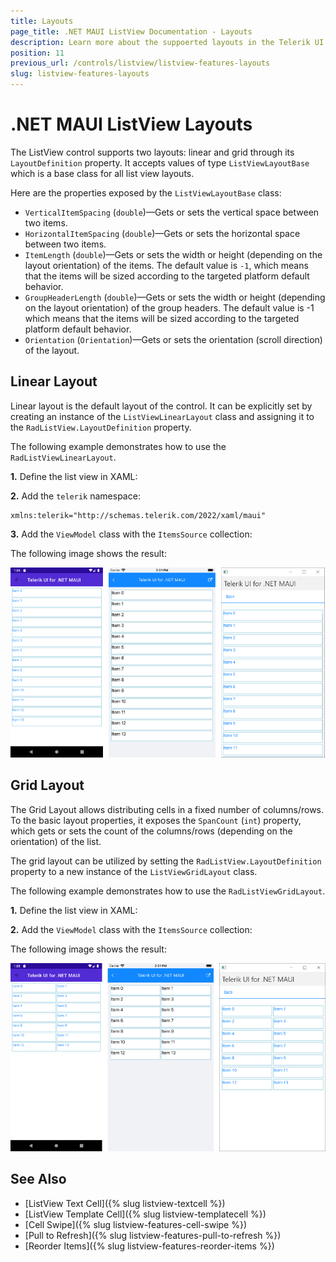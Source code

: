 ```yaml
---
title: Layouts
page_title: .NET MAUI ListView Documentation - Layouts
description: Learn more about the suppoerted layouts in the Telerik UI for .NET MAUI ListView control.
position: 11
previous_url: /controls/listview/listview-features-layouts
slug: listview-features-layouts
---
```


# .NET MAUI ListView Layouts

The ListView control supports two layouts: linear and grid through its `LayoutDefinition` property. It accepts values of type `ListViewLayoutBase` which is a base class for all list view layouts.

Here are the properties exposed by the `ListViewLayoutBase` class:

- `VerticalItemSpacing` (`double`)&mdash;Gets or sets the vertical space between two items.
- `HorizontalItemSpacing` (`double`)&mdash;Gets or sets the horizontal space between two items.
- `ItemLength` (`double`)&mdash;Gets or sets the width or height (depending on the layout orientation) of the items. The default value is `-1`, which means that the items will be sized according to the targeted platform default behavior.
- `GroupHeaderLength` (`double`)&mdash;Gets or sets the width or height (depending on the layout orientation) of the group headers. The default value is -1 which means that the items will be sized according to the targeted platform default behavior.
- `Orientation` (`Orientation`)&mdash;Gets or sets the orientation (scroll direction) of the layout.

## Linear Layout

Linear layout is the default layout of the control. It can be explicitly set by creating an instance of the `ListViewLinearLayout` class and assigning it to the `RadListView.LayoutDefinition` property.

The following example demonstrates how to use the `RadListViewLinearLayout`.

**1.** Define the list view in XAML:

<snippet id='listview-layouts-linearlayout-listview'/>

**2.** Add the `telerik` namespace:

 ```XAML
xmlns:telerik="http://schemas.telerik.com/2022/xaml/maui"
 ```

**3.** Add the `ViewModel` class with the `ItemsSource` collection:

<snippet id='listview-layouts-linearlayout-source'/>

The following image shows the result:

![.NET MAUI ListView Layouts Linear Vertical](images/listview-layouts-linear.png)

## Grid Layout

The Grid Layout allows distributing cells in a fixed number of columns/rows. To the basic layout properties, it exposes the `SpanCount` (`int`) property, which gets or sets the count of the columns/rows (depending on the orientation) of the list.

The grid layout can be utilized by setting the `RadListView.LayoutDefinition` property to a new instance of the `ListViewGridLayout` class.

The following example demonstrates how to use the `RadListViewGridLayout`.

**1.** Define the list view in XAML:

<snippet id='listview-layouts-gridlayout-listview'/>

**2.** Add the `ViewModel` class with the `ItemsSource` collection:

<snippet id='listview-layouts-linearlayout-source'/>

The following image shows the result:

![.NET MAUI ListView Layouts Grid](images/listview-layouts-grid.png)

## See Also

- [ListView Text Cell]({% slug listview-textcell %})
- [ListView Template Cell]({% slug listview-templatecell %})
- [Cell Swipe]({% slug listview-features-cell-swipe %})
- [Pull to Refresh]({% slug listview-features-pull-to-refresh %})
- [Reorder Items]({% slug listview-features-reorder-items %})
